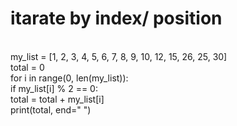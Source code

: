 
# itarate by index/ position
<br>
my_list = [1, 2, 3, 4, 5, 6, 7, 8, 9, 10, 12, 15, 26, 25, 30]
<br>
total = 0
<br>
for i in range(0, len(my_list)):
<br>
    if my_list[i] % 2 == 0:
    <br>
        total = total + my_list[i]
        <br>
print(total, end=" ")
<!---
rohit161081/rohit161081 is a ✨ special ✨ repository because its `README.md` (this file) appears on your GitHub profile.
You can click the Preview link to take a look at your changes.
--->
